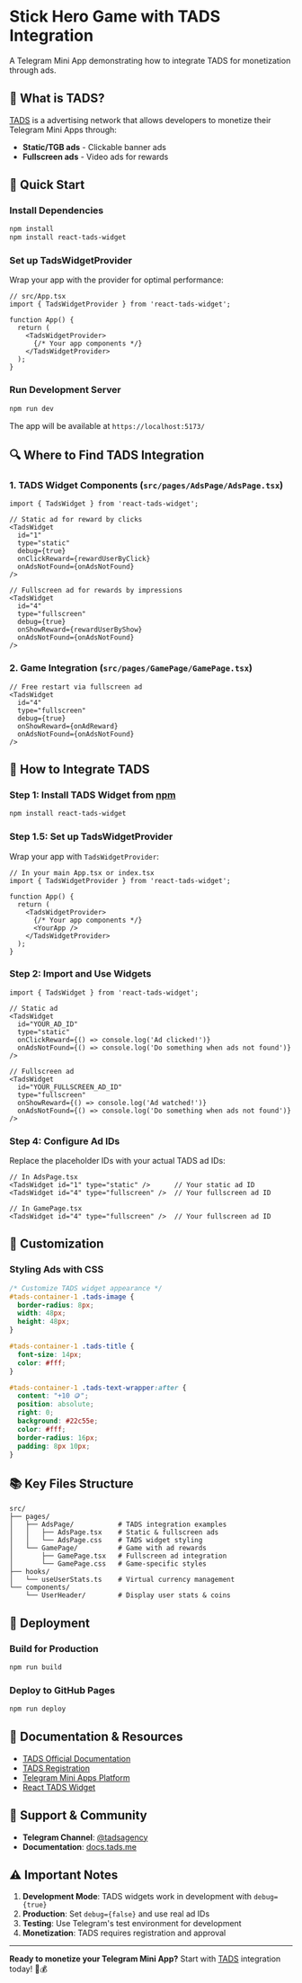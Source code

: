 # Stick Hero Game with TADS Integration

A Telegram Mini App demonstrating how to integrate TADS for monetization through ads.

## 🎯 What is TADS?

[TADS](https://tads.me/register?utm_source=tads_demo&utm_medium=organic) is a advertising network that allows developers to monetize their Telegram Mini Apps through:
- **Static/TGB ads** - Clickable banner ads
- **Fullscreen ads** - Video ads for rewards

## 🚀 Quick Start

### Install Dependencies

```bash
npm install
npm install react-tads-widget
```

### Set up TadsWidgetProvider

Wrap your app with the provider for optimal performance:

```tsx
// src/App.tsx
import { TadsWidgetProvider } from 'react-tads-widget';

function App() {
  return (
    <TadsWidgetProvider>
      {/* Your app components */}
    </TadsWidgetProvider>
  );
}
```

### Run Development Server

```bash
npm run dev
```

The app will be available at `https://localhost:5173/`

## 🔍 Where to Find TADS Integration

### 1. **TADS Widget Components** (`src/pages/AdsPage/AdsPage.tsx`)

```tsx
import { TadsWidget } from 'react-tads-widget';

// Static ad for reward by clicks
<TadsWidget 
  id="1" 
  type="static" 
  debug={true}
  onClickReward={rewardUserByClick}
  onAdsNotFound={onAdsNotFound}
/>

// Fullscreen ad for rewards by impressions
<TadsWidget 
  id="4" 
  type="fullscreen" 
  debug={true} 
  onShowReward={rewardUserByShow}
  onAdsNotFound={onAdsNotFound} 
/>
```

### 2. **Game Integration** (`src/pages/GamePage/GamePage.tsx`)

```tsx
// Free restart via fullscreen ad
<TadsWidget 
  id="4" 
  type="fullscreen" 
  debug={true} 
  onShowReward={onAdReward}
  onAdsNotFound={onAdsNotFound} 
/>
```


## 📱 How to Integrate TADS

### Step 1: Install TADS Widget from [npm](https://www.npmjs.com/package/react-tads-widget)

```bash
npm install react-tads-widget
```

### Step 1.5: Set up TadsWidgetProvider

Wrap your app with `TadsWidgetProvider`:

```tsx
// In your main App.tsx or index.tsx
import { TadsWidgetProvider } from 'react-tads-widget';

function App() {
  return (
    <TadsWidgetProvider>
      {/* Your app components */}
      <YourApp />
    </TadsWidgetProvider>
  );
}
```

### Step 2: Import and Use Widgets

```tsx
import { TadsWidget } from 'react-tads-widget';

// Static ad
<TadsWidget 
  id="YOUR_AD_ID" 
  type="static" 
  onClickReward={() => console.log('Ad clicked!')}
  onAdsNotFound={() => console.log('Do something when ads not found')} 
/>

// Fullscreen ad
<TadsWidget 
  id="YOUR_FULLSCREEN_AD_ID" 
  type="fullscreen" 
  onShowReward={() => console.log('Ad watched!')}
  onAdsNotFound={() => console.log('Do something when ads not found')} 
/>
```

### Step 4: Configure Ad IDs

Replace the placeholder IDs with your actual TADS ad IDs:

```tsx
// In AdsPage.tsx
<TadsWidget id="1" type="static" />      // Your static ad ID
<TadsWidget id="4" type="fullscreen" />  // Your fullscreen ad ID

// In GamePage.tsx  
<TadsWidget id="4" type="fullscreen" />  // Your fullscreen ad ID
```

## 🎨 Customization

### Styling Ads with CSS

```css
/* Customize TADS widget appearance */
#tads-container-1 .tads-image {
  border-radius: 8px;
  width: 48px;
  height: 48px;
}

#tads-container-1 .tads-title {
  font-size: 14px;
  color: #fff;
}

#tads-container-1 .tads-text-wrapper:after {
  content: "+10 🪙";
  position: absolute;
  right: 0;
  background: #22c55e;
  color: #fff;
  border-radius: 16px;
  padding: 8px 10px;
}
```

## 📚 Key Files Structure

```
src/
├── pages/
│   ├── AdsPage/           # TADS integration examples
│   │   ├── AdsPage.tsx    # Static & fullscreen ads
│   │   └── AdsPage.css    # TADS widget styling
│   └── GamePage/          # Game with ad rewards
│       ├── GamePage.tsx   # Fullscreen ad integration
│       └── GamePage.css   # Game-specific styles
├── hooks/
│   └── useUserStats.ts    # Virtual currency management
└── components/
    └── UserHeader/        # Display user stats & coins
```

## 🚀 Deployment

### Build for Production

```bash
npm run build
```

### Deploy to GitHub Pages

```bash
npm run deploy
```

## 📖 Documentation & Resources

- [TADS Official Documentation](https://docs.tads.me/)
- [TADS Registration](https://tads.me/register)
- [Telegram Mini Apps Platform](https://docs.telegram-mini-apps.com/)
- [React TADS Widget](https://www.npmjs.com/package/react-tads-widget)

## 💬 Support & Community

- **Telegram Channel**: [@tadsagency](https://t.me/tadsagency)
- **Documentation**: [docs.tads.me](https://docs.tads.me/)

## ⚠️ Important Notes

1. **Development Mode**: TADS widgets work in development with `debug={true}`
2. **Production**: Set `debug={false}` and use real ad IDs
3. **Testing**: Use Telegram's test environment for development
4. **Monetization**: TADS requires registration and approval

---

**Ready to monetize your Telegram Mini App?** Start with [TADS](https://tads.me/register?utm_source=tads_demo&utm_medium=organic) integration today! 🚀💰
